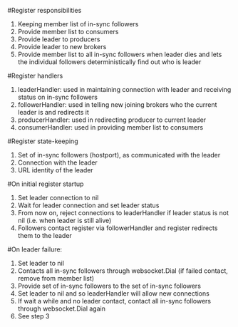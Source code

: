 #Register responsibilities
1. Keeping member list of in-sync followers
2. Provide member list to consumers
3. Provide leader to producers
4. Provide leader to new brokers
5. Provide member list to all in-sync followers when leader dies and lets the 
individual followers deterministically find out who is leader

#Register handlers
1. leaderHandler: used in maintaining connection with leader and receiving status on in-sync followers
2. followerHandler: used in telling new joining brokers who the current leader is and redirects it
3. producerHandler: used in redirecting producer to current leader
4. consumerHandler: used in providing member list to consumers

#Register state-keeping
1. Set of in-sync followers (hostport), as communicated with the leader
2. Connection with the leader
3. URL identity of the leader

#On initial register startup
1. Set leader connection to nil
2. Wait for leader connection and set leader status
3. From now on, reject connections to leaderHandler if leader status is not nil (i.e. when leader is still alive)
4. Followers contact register via followerHandler and register redirects them to the leader

#On leader failure:
1. Set leader to nil
2. Contacts all in-sync followers through websocket.Dial (if failed contact, remove from member list)
3. Provide set of in-sync followers to the set of in-sync followers
4. Set leader to nil and so leaderHandler will allow new connections
5. If wait a while and no leader contact, contact all in-sync followers through websocket.Dial again
6. See step 3
